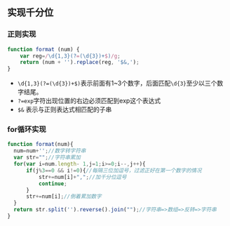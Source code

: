 ## 实现千分位

### 正则实现

```js
function format (num) {  
    var reg=/\d{1,3}(?=(\d{3})+$)/g;   
    return (num + '').replace(reg, '$&,');  
}
```

+ `\d{1,3}(?=(\d{3})+$)`表示前面有1~3个数字，后面匹配`\d{3}`至少以三个数字结尾。
+ `?=exp`字符出现位置的右边必须匹配到exp这个表达式
+ `$&` 表示与正则表达式相匹配的子串

### for循环实现

```js
function format(num){  
  num=num+'';//数字转字符串  
  var str="";//字符串累加  
  for(var i=num.length- 1,j=1;i>=0;i--,j++){  
      if(j%3==0 && i!=0){//每隔三位加逗号，过滤正好在第一个数字的情况  
          str+=num[i]+",";//加千分位逗号  
          continue;  
      }  
      str+=num[i];//倒着累加数字
  }  
  return str.split('').reverse().join("");//字符串=>数组=>反转=>字符串  
} 
```
